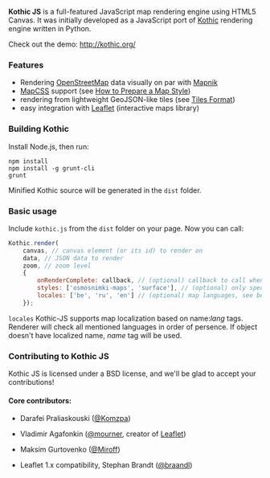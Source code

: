 **Kothic JS** is a full-featured JavaScript map rendering engine using HTML5 Canvas.
It was initially developed as a JavaScript port of [Kothic](http://wiki.openstreetmap.org/wiki/Kothic) rendering engine written in Python.

Check out the demo: http://kothic.org/

### Features

 * Rendering [OpenStreetMap](http://openstreetmap.org) data visually on par with [Mapnik](http://mapnik.org)
 * [MapCSS](http://wiki.openstreetmap.org/wiki/MapCSS/0.2) support (see [How to Prepare a Map Style](https://github.com/kothic/kothic-js/wiki/How-to-prepare-map-style))
 * rendering from lightweight GeoJSON-like tiles (see [Tiles Format](https://github.com/kothic/kothic-js/wiki/Tiles-format))
 * easy integration with [Leaflet](http://leaflet.cloudmade.com) (interactive maps library)

### Building Kothic

Install Node.js, then run:

```
npm install
npm install -g grunt-cli
grunt
```

Minified Kothic source will be generated in the `dist` folder.

### Basic usage

Include `kothic.js` from the `dist` folder on your page. Now you can call:

```javascript
Kothic.render(
	canvas, // canvas element (or its id) to render on
	data, // JSON data to render
	zoom, // zoom level
	{
		onRenderComplete: callback, // (optional) callback to call when rendering is done
    	styles: ['osmosnimki-maps', 'surface'], // (optional) only specified styles will be rendered, if any
    	locales: ['be', 'ru', 'en'] // (optional) map languages, see below
	});
```

`locales` Kothic-JS supports map localization based on name:*lang* tags. Renderer will check all mentioned languages in order of persence.  If object doesn't have localized name, *name* tag will be used.

### Contributing to Kothic JS

Kothic JS is licensed under a BSD license, and we'll be glad to accept your contributions!

#### Core contributors:

 * Darafei Praliaskouski ([@Komzpa](https://github.com/Komzpa))
 * Vladimir Agafonkin ([@mourner](https://github.com/mourner), creator of [Leaflet](http://leafletjs.com))
 * Maksim Gurtovenko ([@Miroff](https://github.com/Miroff))

 * Leaflet 1.x compatibility, Stephan Brandt ([@braandl](https://github.com/braandl))